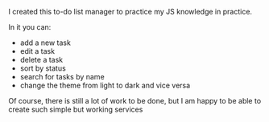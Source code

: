 I created this to-do list manager to practice my JS knowledge in practice.

In it you can:

- add a new task
- edit a task
- delete a task
- sort by status
- search for tasks by name
- change the theme from light to dark and vice versa

Of course, there is still a lot of work to be done, but I am happy to be able to
create such simple but working services
